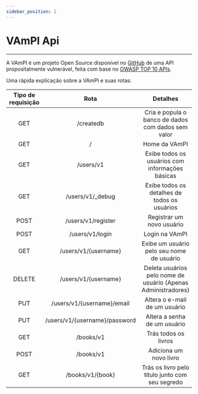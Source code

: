 ```yaml
---
sidebar_position: 2
---
```


# VAmPI Api
---

A VAmPI é um projeto Open Source disponível no [GitHub](https://github.com/erev0s/VAmPI) de uma API propositalmente vulnerável, feita com base no [OWASP TOP 10 APIs](https://owasp.org/www-project-api-security/).

Uma rápida explicação sobre a VAmPI e suas rotas:

| **Tipo de requisição** |            **Rota**           |                      **Detalhes**                    |
|:----------:|:-----------------------------:|:--------------------------------------------------:|
|     GET    |           /createdb           | Cria e popula o banco de dados com dados sem valor |
|     GET    |               /               |                     Home da VAmPI                     |
|     GET    |           /users/v1           |      Exibe todos os usuários com informações básicas     |
|     GET    |        /users/v1/_debug       |         Exibe todos os detalhes de todos os usuários         |
|    POST    |       /users/v1/register      |                  Registrar um novo usuário                 |
|    POST    |        /users/v1/login        |                   Login na VAmPI                   |
|     GET    |      /users/v1/{username}     |              Exibe um usuário pelo seu nome de usuário             |
|   DELETE   |      /users/v1/{username}     |       Deleta usuários pelo nome de usuário (Apenas Administradores) |
|     PUT    |   /users/v1/{username}/email  |             Altera o e-mail de um usuário                                 |
|     PUT    | /users/v1/{username}/password |                Altera a senha de um usuário          |
|     GET    |           /books/v1           |                 Trás todos os livros                 |
|    POST    |           /books/v1           |                    Adiciona um novo livro            |
|     GET    |        /books/v1/{book}       |      Trás os livro pelo titulo junto com seu segredo |
